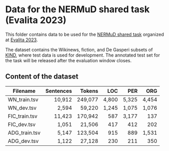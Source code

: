 # Data for the NERMuD shared task (Evalita 2023)

This folder contains data to be used for the [NERMuD shared task](https://nermud.fbk.eu/) organized
at [Evalita 2023](https://www.evalita.it/campaigns/evalita-2023/).

The dataset contains the Wikinews, fiction, and De Gasperi subsets of [KIND](https://github.com/dhfbk/KIND), where test data is used for development.
The annotated test set for the task will be released after the evaluation window closes.

## Content of the dataset

| Filename                    |    Sentences |    Tokens |   LOC |   PER |   ORG |
|-----------------------------|-------------:|----------:|------:|------:|------:|
| WN_train.tsv                |       10,912 |   249,077 | 4,800 | 5,325 | 4,454 |
| WN_dev.tsv                  |        2,594 |    59,220 | 1,245 | 1,075 | 1,076 |
| FIC_train.tsv               |       11,423 |   170,942 |   587 | 3,177 |   137 |
| FIC_dev.tsv                 |        1,051 |    21,506 |   417 |   412 |   202 |
| ADG_train.tsv               |        5,147 |   123,504 |   915 |   889 | 1,531 |
| ADG_dev.tsv                 |        1,122 |    27,128 |   230 |   211 |   350 |
